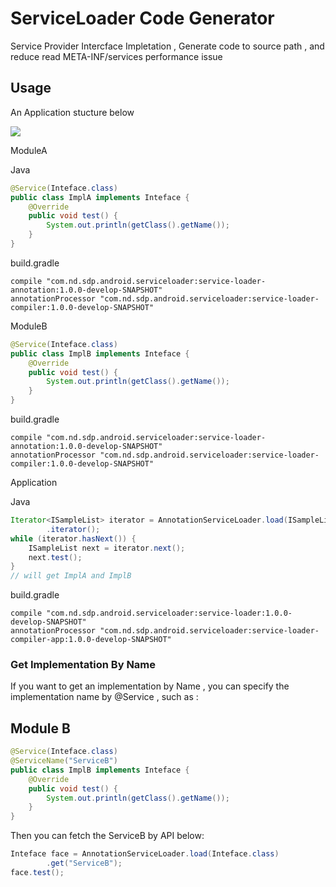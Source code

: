 # ServiceLoader Code Generator

Service Provider Intercface Impletation , Generate code to source path , and reduce read META-INF/services performance issue

## Usage

An Application stucture below

![](https://ws1.sinaimg.cn/large/6e1c877fgy1fqrevz8fn9j20ea0abaa2.jpg)


ModuleA

Java
```Java
@Service(Inteface.class)
public class ImplA implements Inteface {
    @Override
    public void test() {
        System.out.println(getClass().getName());
    }
}
```

build.gradle
```Gradle
compile "com.nd.sdp.android.serviceloader:service-loader-annotation:1.0.0-develop-SNAPSHOT"
annotationProcessor "com.nd.sdp.android.serviceloader:service-loader-compiler:1.0.0-develop-SNAPSHOT"
```

ModuleB

```Java
@Service(Inteface.class)
public class ImplB implements Inteface {
    @Override
    public void test() {
        System.out.println(getClass().getName());
    }
}
```

build.gradle
```Gradle
compile "com.nd.sdp.android.serviceloader:service-loader-annotation:1.0.0-develop-SNAPSHOT"
annotationProcessor "com.nd.sdp.android.serviceloader:service-loader-compiler:1.0.0-develop-SNAPSHOT"
```

Application

Java
```Java
Iterator<ISampleList> iterator = AnnotationServiceLoader.load(ISampleList.class)
        .iterator();
while (iterator.hasNext()) {
    ISampleList next = iterator.next();
    next.test();
}
// will get ImplA and ImplB
```

build.gradle

```Gradle
compile "com.nd.sdp.android.serviceloader:service-loader:1.0.0-develop-SNAPSHOT"
annotationProcessor "com.nd.sdp.android.serviceloader:service-loader-compiler-app:1.0.0-develop-SNAPSHOT"
```

### Get Implementation By Name

If you want to get an implementation by Name , you can specify the implementation name by @Service , such as :

## Module B

```java
@Service(Inteface.class)
@ServiceName("ServiceB")
public class ImplB implements Inteface {
    @Override
    public void test() {
        System.out.println(getClass().getName());
    }
}
```

Then you can fetch the ServiceB by API below:

```java
Inteface face = AnnotationServiceLoader.load(Inteface.class)
        .get("ServiceB");
face.test();
```